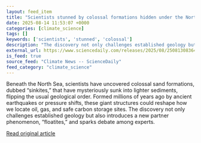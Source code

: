 ```yaml
---
layout: feed_item
title: "Scientists stunned by colossal formations hidden under the North Sea"
date: 2025-08-14 11:53:07 +0000
categories: [climate_science]
tags: []
keywords: ['scientists', 'stunned', 'colossal']
description: "The discovery not only challenges established geology but also introduces a new partner phenomenon, “floatites,” and sparks debate among experts"
external_url: https://www.sciencedaily.com/releases/2025/08/250813083646.htm
is_feed: true
source_feed: "Climate News -- ScienceDaily"
feed_category: "climate_science"
---
```


Beneath the North Sea, scientists have uncovered colossal sand formations, dubbed “sinkites,” that have mysteriously sunk into lighter sediments, flipping the usual geological order. Formed millions of years ago by ancient earthquakes or pressure shifts, these giant structures could reshape how we locate oil, gas, and safe carbon storage sites. The discovery not only challenges established geology but also introduces a new partner phenomenon, “floatites,” and sparks debate among experts.

[Read original article](https://www.sciencedaily.com/releases/2025/08/250813083646.htm)
